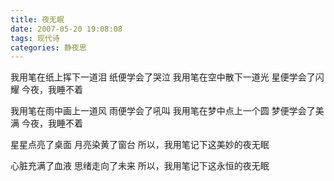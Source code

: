 ```yaml
---
title: 夜无眠
date: 2007-05-20 19:08:08
tags: 现代诗
categories: 静夜思
---
```

我用笔在纸上挥下一道泪
纸便学会了哭泣
我用笔在空中散下一道光
星便学会了闪耀
今夜，我睡不着
<!-- more -->
我用笔在雨中画上一道风
雨便学会了吼叫
我用笔在梦中点上一个圆
梦便学会了美满
今夜，我睡不着

星星点亮了桌面
月亮染黄了窗台
所以，我用笔记下这美妙的夜无眠

心脏充满了血液
思绪走向了未来
所以，我用笔记下这永恒的夜无眠